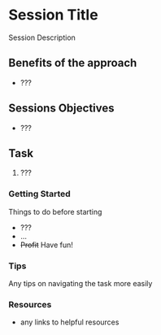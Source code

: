 # Session Title

Session Description

## Benefits of the approach

* ???

## Sessions Objectives

* ???

## Task

1. ???

### Getting Started

Things to do before starting

* ???
* ...
* ~~Profit~~ Have fun!

### Tips

Any tips on navigating the task more easily

### Resources

* any links to helpful resources
